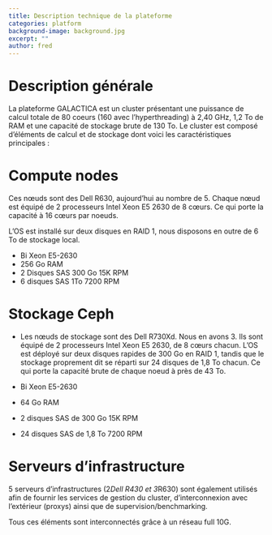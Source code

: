 ```yaml
---
title: Description technique de la plateforme
categories: platform
background-image: background.jpg
excerpt: ""
author: fred
---
```


# Description générale
La plateforme GALACTICA est un cluster présentant une puissance de calcul totale de 80 coeurs (160 avec l’hyperthreading) à 2,40 GHz, 1,2 To de RAM et une capacité de stockage brute de 130 To. Le cluster est composé d’éléments de calcul et de stockage dont voici les caractéristiques principales :

# Compute nodes
Ces nœuds sont des Dell R630, aujourd’hui au nombre de 5. Chaque nœud est équipé de 2 processeurs Intel Xeon E5 2630 de 8 cœurs. Ce qui porte la capacité à 16 cœurs par noeuds.

L’OS est installé sur deux disques en RAID 1, nous disposons en outre de 6 To de stockage local.

* Bi Xeon E5-2630
* 256 Go RAM
* 2 Disques SAS 300 Go 15K RPM
* 6 disques SAS 1To 7200 RPM

# Stockage Ceph
* Les nœuds de stockage sont des Dell R730Xd. Nous en avons 3. Ils sont équipé de 2 processeurs Intel Xeon E5 2630, de 8 cœurs chacun. L’OS est déployé sur deux disques rapides de 300 Go en RAID 1, tandis que le stockage proprement dit se réparti sur 24 disques de 1,8 To chacun. Ce qui porte la capacité brute de chaque noeud à près de 43 To.

* Bi Xeon E5-2630
* 64 Go RAM
* 2 disques SAS de 300 Go 15K RPM
* 24 disques SAS de 1,8 To 7200 RPM


# Serveurs d’infrastructure

5 serveurs d’infrastructures (2*Dell R430 et 3*R630) sont également utilisés afin de fournir les services de gestion du cluster, d’interconnexion avec l’extérieur (proxys) ainsi que de supervision/benchmarking.

Tous ces éléments sont interconnectés grâce à un réseau full 10G.